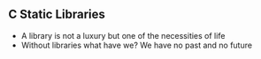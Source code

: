 ## C Static Libraries

* A library is not a luxury but one of the necessities of life
* Without libraries what have we? We have no past and no future
